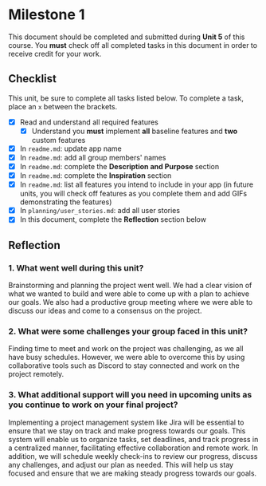 # Milestone 1

This document should be completed and submitted during **Unit 5** of this course. You **must** check off all completed tasks in this document in order to receive credit for your work.

## Checklist

This unit, be sure to complete all tasks listed below. To complete a task, place an `x` between the brackets.

- [x] Read and understand all required features
  - [x] Understand you **must** implement **all** baseline features and **two** custom features
- [x] In `readme.md`: update app name
- [x] In `readme.md`: add all group members' names
- [x] In `readme.md`: complete the **Description and Purpose** section
- [x] In `readme.md`: complete the **Inspiration** section
- [x] In `readme.md`: list all features you intend to include in your app (in future units, you will check off features as you complete them and add GIFs demonstrating the features)
- [x] In `planning/user_stories.md`: add all user stories
- [x] In this document, complete the **Reflection** section below

## Reflection

### 1. What went well during this unit?

Brainstorming and planning the project went well. We had a clear vision of what we wanted to build and were able to come up with a plan to achieve our goals. We also had a productive group meeting where we were able to discuss our ideas and come to a consensus on the project.

### 2. What were some challenges your group faced in this unit?

Finding time to meet and work on the project was challenging, as we all have busy schedules. However, we were able to overcome this by using collaborative tools such as Discord to stay connected and work on the project remotely.

### 3. What additional support will you need in upcoming units as you continue to work on your final project?

Implementing a project management system like Jira will be essential to ensure that we stay on track and make progress towards our goals. This system will enable us to organize tasks, set deadlines, and track progress in a centralized manner, facilitating effective collaboration and remote work. In addition, we will schedule weekly check-ins to review our progress, discuss any challenges, and adjust our plan as needed. This will help us stay focused and ensure that we are making steady progress towards our goals.
